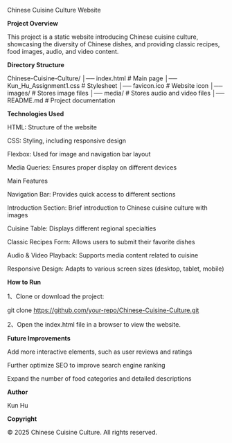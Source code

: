 Chinese Cuisine Culture Website

**Project Overview**

This project is a static website introducing Chinese cuisine culture, showcasing the diversity of Chinese dishes, and providing classic recipes, food images, audio, and video content.

**Directory Structure**

Chinese-Cuisine-Culture/
│── index.html          # Main page
│── Kun_Hu_Assignment1.css  # Stylesheet
│── favicon.ico         # Website icon
│── images/             # Stores image files
│── media/              # Stores audio and video files
│── README.md           # Project documentation

**Technologies Used**

HTML: Structure of the website

CSS: Styling, including responsive design

Flexbox: Used for image and navigation bar layout

Media Queries: Ensures proper display on different devices

Main Features

Navigation Bar: Provides quick access to different sections

Introduction Section: Brief introduction to Chinese cuisine culture with images

Cuisine Table: Displays different regional specialties

Classic Recipes Form: Allows users to submit their favorite dishes

Audio & Video Playback: Supports media content related to cuisine

Responsive Design: Adapts to various screen sizes (desktop, tablet, mobile)

**How to Run**

1、Clone or download the project:

git clone https://github.com/your-repo/Chinese-Cuisine-Culture.git

2、Open the index.html file in a browser to view the website.

**Future Improvements**

Add more interactive elements, such as user reviews and ratings

Further optimize SEO to improve search engine ranking

Expand the number of food categories and detailed descriptions

**Author**

Kun Hu

**Copyright**

© 2025 Chinese Cuisine Culture. All rights reserved.

